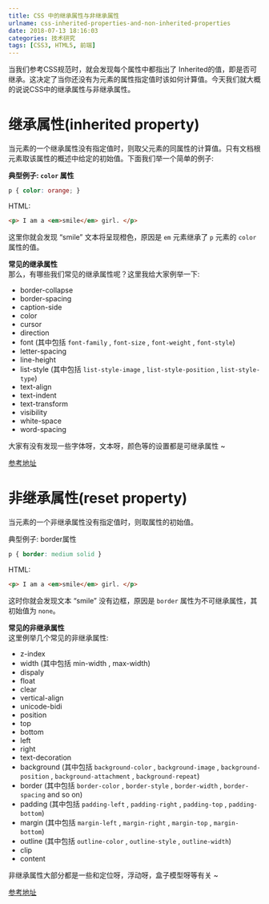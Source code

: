 ```yaml
---
title: CSS 中的继承属性与非继承属性
urlname: css-inherited-properties-and-non-inherited-properties
date: 2018-07-13 18:16:03
categories: 技术研究
tags: [CSS3, HTML5, 前端]
---
```


当我们参考CSS规范时，就会发现每个属性中都指出了 Inherited的值，即是否可继承。这决定了当你还没有为元素的属性指定值时该如何计算值。今天我们就大概的说说CSS中的继承属性与非继承属性。

# 继承属性(inherited property)
当元素的一个继承属性没有指定值时，则取父元素的同属性的计算值。只有文档根元素取该属性的概述中给定的初始值。下面我们举一个简单的例子:
<!-- more -->

**典型例子: `color` 属性**

```css
p { color: orange; }
```
HTML:
```HTML
<p> I am a <em>smile</em> girl. </p>
```
这里你就会发现 “smile” 文本将呈现橙色，原因是 `em` 元素继承了 `p` 元素的 `color` 属性的值。

**常见的继承属性**  
那么，有哪些我们常见的继承属性呢？这里我给大家例举一下:

- border-collapse
- border-spacing
- caption-side
- color
- cursor
- direction
- font (其中包括 `font-family` , `font-size` , `font-weight` , `font-style`)
- letter-spacing
- line-height
- list-style (其中包括 `list-style-image` , `list-style-position` , `list-style-type`)
- text-align
- text-indent
- text-transform
- visibility
- white-space
- word-spacing

大家有没有发现一些字体呀，文本呀，颜色等的设置都是可继承属性 ~

[参考地址](https://www.w3.org/TR/CSS21/propidx.html)

# 非继承属性(reset property)
当元素的一个非继承属性没有指定值时，则取属性的初始值。

典型例子: border属性
```css
p { border: medium solid }
```

HTML:
```HTML
<p> I am a <em>smile</em> girl. </p>
```
这时你就会发现文本 “smile” 没有边框，原因是 `border` 属性为不可继承属性，其初始值为 `none`。

**常见的非继承属性**  
这里例举几个常见的非继承属性:

- z-index
- width (其中包括 min-width , max-width)
- dispaly
- float
- clear
- vertical-align
- unicode-bidi
- position
- top
- bottom
- left
- right
- text-decoration
- background (其中包括 `background-color` , `background-image` , `background-position` , `background-attachment` , `background-repeat`)
- border (其中包括 `border-color` , `border-style` , `border-width` , `border-spacing` and so on)
- padding (其中包括 `padding-left` , `padding-right` , `padding-top` , `padding-bottom`)
- margin (其中包括 `margin-left` , `margin-right` , `margin-top` , `margin-bottom`)
- outline (其中包括 `outline-color` , `outline-style` , `outline-width`)
- clip
- content

非继承属性大部分都是一些和定位呀，浮动呀，盒子模型呀等有关 ~

[参考地址](https://www.w3.org/TR/CSS21/propidx.html)